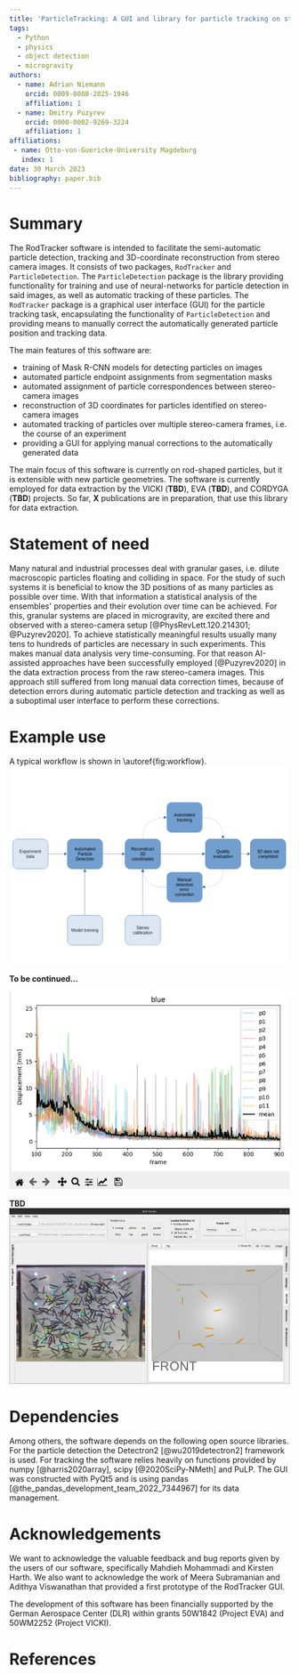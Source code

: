 ```yaml
---
title: 'ParticleTracking: A GUI and library for particle tracking on stereo camera images'
tags:
  - Python
  - physics
  - object detection
  - microgravity
authors:
  - name: Adrian Niemann
    orcid: 0009-0008-2025-1946
    affiliation: 1
  - name: Dmitry Puzyrev
    orcid: 0000-0002-9269-3224
    affiliation: 1
affiliations:
 - name: Otto-von-Guericke-University Magdeburg
   index: 1
date: 30 March 2023
bibliography: paper.bib
---
```


# Summary

The RodTracker software is intended to facilitate the semi-automatic particle detection, tracking and 3D-coordinate reconstruction from stereo camera images.
It consists of two packages, `RodTracker` and `ParticleDetection`.
The `ParticleDetection` package is the library providing functionality for training and use of neural-networks for particle detection in said images, as well as automatic tracking of these particles. The `RodTracker` package is a graphical user interface (GUI) for the particle tracking task, encapsulating the functionality of `ParticleDetection` and providing means to manually correct the automatically generated particle position and tracking data.

The main features of this software are:

- training of Mask R-CNN models for detecting particles on images
- automated particle endpoint assignments from segmentation masks
- automated assignment of particle correspondences between stereo-camera images
- reconstruction of 3D coordinates for particles identified on stereo-camera images
- automated tracking of particles over multiple stereo-camera frames, i.e. the course of an experiment
- providing a GUI for applying manual corrections to the automatically generated data

The main focus of this software is currently on rod-shaped particles, but it is extensible with new particle geometries.
The software is currently employed for data extraction by the VICKI (**TBD**), EVA (**TBD**), and CORDYGA (**TBD**) projects.
So far, **X** publications are in preparation, that use this library for data extraction.

# Statement of need

Many natural and industrial processes deal with granular gases, i.e. dilute macroscopic particles floating and colliding in space. For the study of such systems it is beneficial to know the 3D positions of as many particles as possible over time. With that information a statistical analysis of the ensembles' properties and their evolution over time can be achieved.
For this, granular systems are placed in microgravity, are excited there and observed with a stereo-camera setup [@PhysRevLett.120.214301; @Puzyrev2020].
To achieve statistically meaningful results usually many tens to hundreds of particles are necessary in such experiments. This makes manual data analysis very time-consuming.
For that reason AI-assisted approaches have been successfully employed [@Puzyrev2020] in the data extraction process from the raw stereo-camera images.
This approach still suffered from long manual data correction times, because of detection errors during automatic particle detection and tracking as well as a suboptimal user interface to perform these corrections.

<!-- Specifically a GUI was needed that allowed users, that are partially untrained in the use of programming scripts, to perform the data correction  -->

<!-- Granular media are widely used in industrial applications [@Pong2021; @PhysRevLett.120.214301]. Their study is 

Non-spherical objects are nowadays of specific interest for research. 

The positions and velocities of individual particles are often necessary to analyze...
-->

# Example use

A typical workflow is shown in \autoref{fig:workflow}.
![Typical workflow for data extraction.\label{fig:workflow}](./workflow.png)

**To be continued...**

![Example per-frame particle displacement evaluation plot.\label{fig:eval_example}](../docs/source/images/DisplacementExample.png)

**TBD**
![stuff](../docs/source//images/3DpostTracking.png)

# Dependencies

Among others, the software depends on the following open source libraries. For the particle detection the Detectron2 [@wu2019detectron2] framework is used. For tracking the software relies heavily on functions provided by numpy [@harris2020array], scipy [@2020SciPy-NMeth] and PuLP. The GUI was constructed with PyQt5 and is using pandas [@the_pandas_development_team_2022_7344967] for its data management.

# Acknowledgements
We want to acknowledge the valuable feedback and bug reports given by the users of our software, specifically Mahdieh Mohammadi and Kirsten Harth.
We also want to acknowledge the work of Meera Subramanian and Adithya Viswanathan that provided a first prototype of the RodTracker GUI.

The development of this software has been financially supported by the German Aerospace Center (DLR) within grants 50W1842 (Project EVA) and 50WM2252 (Project VICKI).

# References
